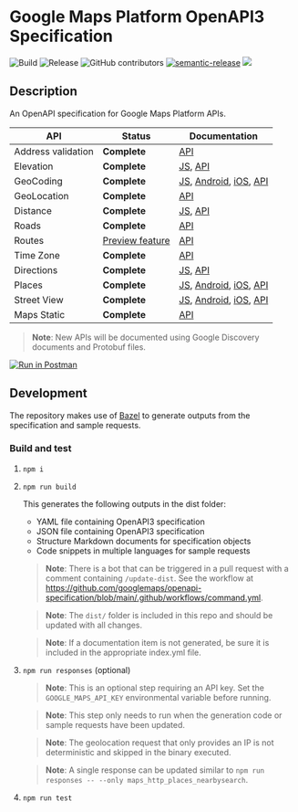 # Google Maps Platform OpenAPI3 Specification

![Build](https://github.com/googlemaps/openapi-specification/workflows/Test/badge.svg)
![Release](https://github.com/googlemaps/openapi-specification/workflows/Release/badge.svg)
![GitHub contributors](https://img.shields.io/github/contributors/googlemaps/openapi-specification?color=green)
[![semantic-release](https://img.shields.io/badge/%20%20%F0%9F%93%A6%F0%9F%9A%80-semantic--release-e10079.svg)](https://github.com/semantic-release/semantic-release)
[![](https://github.com/jpoehnelt/in-solidarity-bot/raw/main/static//badge-flat.png)](https://github.com/apps/in-solidarity)

## Description

An OpenAPI specification for Google Maps Platform APIs.

| API                | Status       | Documentation |
| ------------------ | ------------ | ------------- |
| Address validation | **Complete**  | [API](https://developers.google.com/maps/documentation/address-validation) |
| Elevation          | **Complete** | [JS](https://developers.google.com/maps/documentation/javascript/elevation), [API](https://developers.google.com/maps/documentation/elevation/overview) |
| GeoCoding          | **Complete** | [JS](https://developers.google.com/maps/documentation/javascript/geocoding), [Android](https://developer.android.com/reference/android/location/Geocoder), [iOS](https://developers.google.com/maps/documentation/ios-sdk/reverse_geocoding), [API](https://developers.google.com/maps/documentation/geocoding) |
| GeoLocation        | **Complete** | [API](https://developers.google.com/maps/documentation/geolocation/overview) |
| Distance           | **Complete** | [JS](https://developers.google.com/maps/documentation/javascript/distancematrix), [API](https://developers.google.com/maps/documentation/distance-matrix) |
| Roads              | **Complete** | [API](https://developers.google.com/maps/documentation/roads) |
| Routes             | [Preview feature](https://cloud.google.com/products#product-launch-stages) | [API](https://developers.google.com/maps/documentation/routes) |
| Time Zone          | **Complete** | [API](https://developers.google.com/maps/documentation/timezone) |
| Directions         | **Complete** | [JS](https://developers.google.com/maps/documentation/javascript/directions), [API](https://developers.google.com/maps/documentation/directions) |
| Places             | **Complete** | [JS](https://developers.google.com/maps/documentation/javascript/places), [Android](https://developers.google.com/maps/documentation/places/android-sdk), [iOS](https://developers.google.com/maps/documentation/places/ios-sdk), [API](https://developers.google.com/maps/documentation/places/web-service) |
| Street View        | **Complete** | [JS](https://developers.google.com/maps/documentation/javascript/streetview), [Android](https://developers.google.com/maps/documentation/android-sdk/streetview), [iOS](https://developers.google.com/maps/documentation/ios-sdk/streetview), [API](https://developers.google.com/maps/documentation/streetview) |
| Maps Static        | **Complete**  | [API](https://developers.google.com/maps/documentation/maps-static) |

> **Note**: New APIs will be documented using Google Discovery documents and Protobuf files.

[![Run in Postman](https://run.pstmn.io/button.svg)](https://app.getpostman.com/run-collection/13440387-fc4788d5-77f9-4639-a4c5-74a2878d7eb5?action=collection%2Ffork&collection-url=entityId%3D13440387-fc4788d5-77f9-4639-a4c5-74a2878d7eb5%26entityType%3Dcollection%26workspaceId%3D047c6f75-6b23-42df-b77a-70d716895d9f)

## Development

The repository makes use of [Bazel](https://bazel.build/) to generate outputs from the specification and sample requests.

### Build and test
1. `npm i`

1. `npm run build`

    This generates the following outputs in the dist folder:

    - YAML file containing OpenAPI3 specification
    - JSON file containing OpenAPI3 specification
    - Structure Markdown documents for specification objects
    - Code snippets in multiple languages for sample requests

    > **Note**: There is a bot that can be triggered in a pull request with a comment containing `/update-dist`. See the workflow at https://github.com/googlemaps/openapi-specification/blob/main/.github/workflows/command.yml.

    > **Note**: The `dist/` folder is included in this repo and should be updated with all changes.

    > **Note**: If a documentation item is not generated, be sure it is included
    in the appropriate index.yml file.

1. `npm run responses` (optional)

    > **Note**: This is an optional step requiring an API key. Set the `GOOGLE_MAPS_API_KEY` environmental variable before running.

    > **Note**: This step only needs to run when the generation code or sample requests have been updated.

    > **Note**: The geolocation request that only provides an IP is not deterministic and skipped in the binary executed.

    > **Note**: A single response can be updated similar to `npm run responses -- --only maps_http_places_nearbysearch`.

1. `npm run test`
